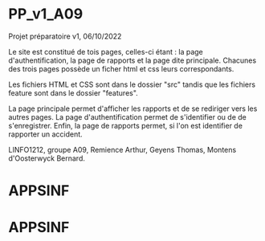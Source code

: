 # PP_v1_A09

Projet préparatoire v1, 06/10/2022

Le site est constitué de tois pages, celles-ci étant : la page d'authentification, la page de rapports et la page dite principale.
Chacunes des trois pages possède un ficher html et css leurs correspondants.

Les fichiers HTML et CSS sont dans le dossier "src" tandis que les fichiers feature sont dans le dossier "features".

La page principale permet d'afficher les rapports et de se rediriger vers les autres pages.
La page d'authentification permet de s'identifier ou de de s'enregistrer.
Enfin, la page de rapports permet, si l'on est identifier de rapporter un accident.

LINFO1212, groupe A09, Remience Arthur, Geyens Thomas, Montens d'Oosterwyck Bernard.
# APPSINF
# APPSINF
